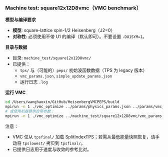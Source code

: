 ### Machine test: square12x12D8vmc（VMC benchmark）

**模型与编译要求**
- **模型**: square-lattice spin-1/2 Heisenberg（J2=0）
- **对称性**: 必须使用不带 U1 的编译（默认即可）。不要设置 `-DU1SYM=1`。

**目录与数据**
- 目录: `machine_test/square12x12D8vmc/`
- 已提供：
  - `tps/` 与（可能的）`peps/` 初始波函数数据（TPS 为 legacy 版本）
  - `vmc_params.json`, `simple_update_params.json`
  - 运行日志 `.log`


**运行 VMC**
```bash
cd /Users/wanghaoxin/GitHub/HeisenbergVMCPEPS/build
mpirun -n 1 ./vmc_optimize ../params/physics_params.json ../params/vmc_algorithm_params.json
# 或使用机器算例自带参数：
mpirun -n 1 ./vmc_optimize ../machine_test/square12x12D8vmc/vmc_params.json ../params/vmc_algorithm_params.json
```

注意：
- VMC 仅从 `tpsfinal/` 加载 SplitIndexTPS；若需从最低能量快照恢复，请手动将 `tpslowest/` 拷贝到 `tpsfinal/`。
- 已提供日志用于速度与收敛的参考比对。


